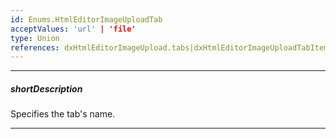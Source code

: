 ```yaml
---
id: Enums.HtmlEditorImageUploadTab
acceptValues: 'url' | 'file'
type: Union
references: dxHtmlEditorImageUpload.tabs|dxHtmlEditorImageUploadTabItem.name
---
```

---
##### shortDescription
Specifies the tab's name.

---
